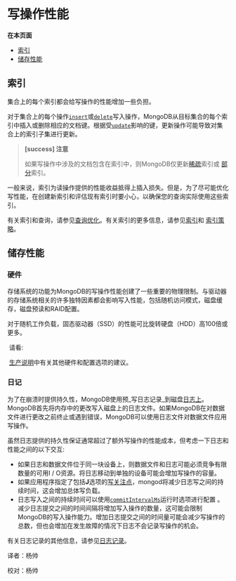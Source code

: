 # 写操作性能

**在本页面**

* [索引](write-operation-performance.md#索引)
* [储存性能](write-operation-performance.md#储存)

## 索引

集合上的每个索引都会给写操作的性能增加一些负担。

对于集合上的每个操作[`insert`](https://docs.mongodb.com/manual/reference/command/insert/#dbcmd.insert)或[`delete`](https://docs.mongodb.com/manual/reference/command/delete/#dbcmd.delete)写入操作，MongoDB从目标集合的每个索引中插入或删除相应的文档键。根据受[`update`](https://docs.mongodb.com/manual/reference/command/update/#dbcmd.update)影响的键，更新操作可能导致对集合上的索引子集进行更新。

> **\[success\] 注意**
>
> 如果写操作中涉及的文档包含在索引中，则MongoDB仅更新[稀疏](https://docs.mongodb.com/manual/core/index-sparse/#index-type-sparse)索引或 [部分](https://docs.mongodb.com/manual/core/index-partial/#index-type-partial)索引。

一般来说，索引为读操作提供的性能收益抵得上插入损失。但是，为了尽可能优化写性能，在创建新索引和评估现有索引时要小心，以确保您的查询实际使用这些索引。

有关索引和查询，请参见[查询优化](https://docs.mongodb.com/manual/core/query-optimization/)。有关索引的更多信息，请参见[索引](https://docs.mongodb.com/manual/indexes/)和 [索引策略](https://docs.mongodb.com/manual/applications/indexes/)。

## 储存性能

### 硬件

存储系统的功能为MongoDB的写操作性能创建了一些重要的物理限制。与驱动器的存储系统相关的许多独特因素都会影响写入性能，包括随机访问模式，磁盘缓存，磁盘预读和RAID配置。

对于随机工作负载，固态驱动器（SSD）的性能可比旋转硬盘（HDD）高100倍或更多。

​ 请看:

​ [生产说明](https://docs.mongodb.com/manual/administration/production-notes/)中有关其他硬件和配置选项的建议。

### 日记

为了在崩溃时提供持久性，MongoDB使用预_写日志记录_到磁盘[日志上](https://docs.mongodb.com/manual/reference/glossary/#term-journal)。MongoDB首先将内存中的更改写入磁盘上的日志文件。如果MongoDB在对数据文件进行更改之前终止或遇到错误，MongoDB可以使用日志文件对数据文件应用写操作。

虽然日志提供的持久性保证通常超过了额外写操作的性能成本，但考虑一下日志和性能之间的以下交互:

* 如果日志和数据文件位于同一块设备上，则数据文件和日志可能必须竞争有限数量的可用I / O资源。将日志移动到单独的设备可能会增加写操作的容量。
* 如果应用程序指定了包括**J**选项的[写关注点](https://docs.mongodb.com/manual/reference/write-concern/)，mongod将减少日志写之间的持续时间，这会增加总体写负载。
* 日志写入之间的持续时间可以使用[`commitIntervalMs`](https://docs.mongodb.com/manual/reference/configuration-options/#storage.journal.commitIntervalMs)运行时选项进行配置 。减少日志提交之间的时间间隔将增加写入操作的数量，这可能会限制MongoDB的写入操作能力。增加日志提交之间的时间量可能会减少写操作的总数，但也会增加在发生故障的情况下日志不会记录写操作的机会。

有关日志记录的其他信息，请参见[日志记录](https://docs.mongodb.com/manual/core/journaling/)。

译者：杨帅

校对：杨帅

